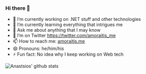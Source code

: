 ### Hi there 👋

- 🔭 I’m currently working on .NET stuff and other technologies
- 🌱 I’m currently learning everything that intrigues me
- 💬 Ask me about anything that I may know
- 🦜 I’m on Twitter https://twitter.com/amoraitis_me
- 📫 How to reach me: [amoraitis.me](https://amoraitis.me)
- 😄 Pronouns: he/him/his
- ⚡ Fun fact: No idea why I keep working on Web tech

![Anastsios' github stats](https://github-readme-stats.vercel.app/api?username=amoraitis&show_icons=true)
